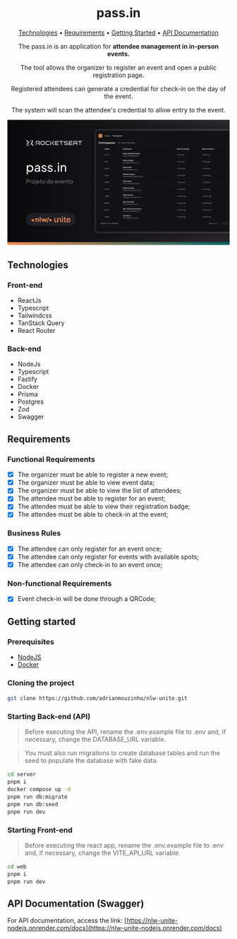 # <center>pass.in<center>

<p align="center">
  <a href="#technologies">Technologies</a> • 
  <a href="#requirements">Requirements</a> • 
  <a href="#started">Getting Started</a> • 
  <a href="#documentation">API Documentation</a>
</p>

<p align="center">The pass.in is an application for <b>attendee management in in-person events.</b></p>

<p align="center">The tool allows the organizer to register an event and open a public registration page.</p>

<p align="center">Registered attendees can generate a credential for check-in on the day of the event.</p>

<p align="center">The system will scan the attendee's credential to allow entry to the event.</p>

<div align="center">
  <img src=".github/thumbnail.png" alt="Thumbnail do projeto no figma"/>
</div>

<h2 id="technologies">Technologies</h2>

<h3>Front-end</h3>

- ReactJs
- Typescript
- Tailwindcss
- TanStack Query
- React Router


<h3>Back-end</h3>

- NodeJs
- Typescript
- Fastify
- Docker
- Prisma
- Postgres
- Zod
- Swagger

<h2 id="requirements">Requirements</h2>

### Functional Requirements

- [x] The organizer must be able to register a new event;
- [x] The organizer must be able to view event data;
- [x] The organizer must be able to view the list of attendees;
- [x] The attendee must be able to register for an event;
- [x] The attendee must be able to view their registration badge;
- [x] The attendee must be able to check-in at the event;

### Business Rules

- [x] The attendee can only register for an event once;
- [x] The attendee can only register for events with available spots;
- [x] The attendee can only check-in to an event once;

### Non-functional Requirements

- [x] Event check-in will be done through a QRCode;

<h2 id="started">Getting started</h2>

<h3>Prerequisites</h3>

- [NodeJS](https://nodejs.org/en)
- [Docker](https://www.docker.com/)

<h3>Cloning the project</h3>

```bash
git clone https://github.com/adrianmouzinho/nlw-unite.git
```

<h3>Starting Back-end (API)</h3>

> Before executing the API, rename the .env.example file to .env and, if necessary, change the DATABASE_URL variable.

> You must also run migrations to create database tables and run the seed to populate the database with fake data.

```sh
cd server
pnpm i
docker compose up -d
pnpm run db:migrate
pnpm run db:seed
pnpm run dev
```

<h3>Starting Front-end</h3>

> Before executing the react app, rename the .env.example file to .env and, if necessary, change the VITE_API_URL variable.

```sh
cd web
pnpm i
pnpm run dev
```

<h2 id="documentation">API Documentation (Swagger)</h2>

For API documentation, access the link: [https://nlw-unite-nodejs.onrender.com/docs](https://nlw-unite-nodejs.onrender.com/docs)
